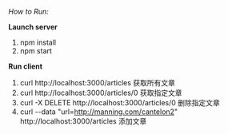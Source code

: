 *How to Run:*

**Launch server**
1. npm install
2. npm start

**Run client**
1. curl http://localhost:3000/articles  获取所有文章
2. curl http://localhost:3000/articles/0 获取指定文章
3. curl -X DELETE http://localhost:3000/articles/0 删除指定文章
4. curl --data "url=http://manning.com/cantelon2"  http://localhost:3000/articles 添加文章


